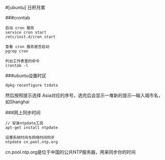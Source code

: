 #[ubuntu] 日积月累

###crontab
```
启动 cron 服务
service cron start
/etc/init.d/cron start

查看 cron 服务是否启动
pgrep cron

列出工作表里的命令
crontab -l
```

###ubuntu设置时区
```
dpkg-reconfigure tzdata
```
然后按照提示选择 Asia对应的序号，选完后会显示一堆新的提示—输入城市名，如Shanghai


###网上同步时间
```
// 安装ntpdate工具
apt-get install ntpdate

设置系统时间与网络时间同步
ntpdate cn.pool.ntp.org
```
cn.pool.ntp.org是位于中国的公共NTP服务器，用来同步你的时间